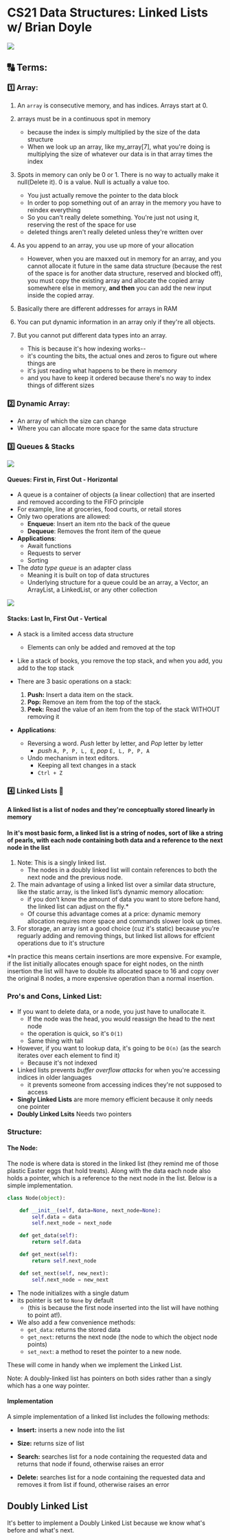 # CS21 Data Structures: Linked Lists w/ Brian Doyle

 [<img src="https://3.bp.blogspot.com/-sXOQBd_OCR8/WBBn3QNhOiI/AAAAAAAAALQ/ysaUNOhKMoY59zw2cRxcHioHzdvn8HdNgCLcB/s1600/simpleLinkedList.png"/>](https://www.codefellows.org/blog/implementing-a-singly-linked-list-in-python/)

## :capital_abcd: Terms:

### :one: Array:
1.  An `array` is consecutive memory, and has indices. Arrays start at 0.
2. arrays must be in a continuous spot in memory
    - because the index is simply multiplied by the size of the data structure
    - When we look up an array, like my_array[7], what you're doing is multiplying the size of whatever our data is in that array times the index
3. Spots in memory can only be 0 or 1. There is no way to actually make it null(Delete it). 0 is a value. Null is actually a value too. 
    - You just actually remove the pointer to the data block
    - In order to pop something out of an array in the memory you have to reindex everything
    - So you can't really delete something. You're just not using it, reserving the rest of the space for use
    - deleted things aren't really deleted unless they're written over
4. As you append to an array, you use up more of your allocation

     - However, when you are maxxed out in memory for an array, and you cannot allocate it future in the same data structure (because the rest of the space is for another data structure, reserved and blocked off), you must copy the existing array and allocate the copied array somewhere else in memory, **and then** you can add the new input inside the copied array.
5. Basically there are different addresses for arrays in RAM
6. You can put dynamic information in an array only if they're all objects.
7. But you cannot put different data types into an array.
    - This is because it's how indexing works-- 
    - it's counting the bits, the actual ones and zeros to figure out where things are
    - it's just reading what happens to be there in memory
    - and you have to keep it ordered because there's no way to index things of different sizes

### :two: Dynamic Array:
- An array of which the size can change
- Where you can allocate more space for the same data structure

### :three: Queues & Stacks
 [<img src="https://res.cloudinary.com/practicaldev/image/fetch/s--40bG1tSg--/c_limit%2Cf_auto%2Cfl_progressive%2Cq_auto%2Cw_880/https://thepracticaldev.s3.amazonaws.com/i/fcxri84smzo9m1pxbxj9.png"/>](https://dev.to/rinsama77/data-structure-stack-and-queue-4ecd)

#### **Queues:** First in, First Out - Horizontal
- A queue is a container of objects (a linear collection) that are inserted and removed according to the FIFO principle
- For example, line at groceries, food courts, or retail stores
- Only two operations are allowed:
    - **Enqueue**: Insert an item nto the back of the queue 
    - **Dequeue**: Removes the front item of the queue
- **Applications**:
    - Await functions
    - Requests to server
    - Sorting
- The _data type queue_ is an adapter class
    - Meaning it is built on top of data structures
    - Underlying structure for a queue could be an array, a Vector, an ArrayList, a LinkedList, or any other collection

 [<img src="https://res.cloudinary.com/practicaldev/image/fetch/s--GS1k4iwx--/c_limit%2Cf_auto%2Cfl_progressive%2Cq_auto%2Cw_880/https://thepracticaldev.s3.amazonaws.com/i/l8r4ic2gedi0j9obd7ix.jpg"/>](https://dev.to/rinsama77/data-structure-stack-and-queue-4ecd)

#### **Stacks:** Last In, First Out - Vertical 
- A stack is a limited access data structure
    - Elements can only be added and removed at the top
- Like a stack of books, you remove the top stack, and when you add, you add to the top stack
- There are 3 basic operations on a stack:
    1. **Push:** Insert a data item on the stack.
    2. **Pop:** Remove an item from the top of the stack.
    3. **Peek:** Read the value of an item from the top of the stack WITHOUT removing it

- **Applications**:
    - Reversing a word. _Push_ letter by letter, and _Pop_ letter by letter
        - _push_ `A, P, P, L, E`, _pop_ `E, L, P, P, A`
    - Undo mechanism in text editors. 
        - Keeping all text changes in a stack
        - `Ctrl + Z` 



### :four: Linked Lists :link:

#### A linked list is a list of nodes and they're conceptually stored linearly in memory
#### In it's most basic form, a linked list is a string of nodes, sort of like a string of pearls, with each node containing both data and a reference to the next node in the list     
1. Note: This is a singly linked list. 
    - The nodes in a doubly linked list will contain references to both the next node and the previous node. 
2. The main advantage of using a linked list over a similar data structure, like the static array, is the linked list’s dynamic memory allocation: 
    - if you don’t know the amount of data you want to store before hand, the linked list can adjust on the fly.* 
    - Of course this advantage comes at a price: dynamic memory allocation requires more space and commands slower look up times.
3. For storage, an array isnt a good choice (cuz it's static) because you're reguarly adding and removing things, but linked list allows for effcient operations due to it's structure


*In practice this means certain insertions are more expensive. For example, if the list initially allocates enough space for eight nodes, on the ninth insertion the list will have to double its allocated space to 16 and copy over the original 8 nodes, a more expensive operation than a normal insertion.

### Pro's and Cons, Linked List:

- If you want to delete data, or a node, you just have to unallocate it.
    - If the node was the head, you would reassign the head to the next node
    - the operation is quick, so it's `O(1)`
    - Same thing with tail
- However, if you want to lookup data, it's going to be `O(n)` (as the search iterates over each element to find it)
    - Because it's not indexed
- Linked lists prevents _buffer overflow attacks_ for when you're accessing indices in older languages
    - it prevents someone from accessing indices they're not supposed to access
- **Singly Linked Lists** are more memory efficient because it only needs one pointer
- **Doubly Linked Lsits** Needs two pointers

### Structure:

#### The Node:

The node is where data is stored in the linked list (they remind me of those plastic Easter eggs that hold treats). Along with the data each node also holds a pointer, which is a reference to the next node in the list. Below is a simple implementation.

```python
class Node(object):

    def __init__(self, data=None, next_node=None):
        self.data = data
        self.next_node = next_node

    def get_data(self):
        return self.data

    def get_next(self):
        return self.next_node

    def set_next(self, new_next):
        self.next_node = new_next
```

- The node initializes with a single datum
- its pointer is set to `None` by default 
    - (this is because the first node inserted into the list will have nothing to point at!). 
- We also add a few convenience methods: 
    - `get_data`: returns the stored data
    - `get_next`: returns the next node (the node to which the object node points)
    - `set_next`: a method to reset the pointer to a new node. 

These will come in handy when we implement the Linked List.

Note: A doubly-linked list has pointers on both sides rather than a singly which has a one way pointer.

#### Implementation

A simple implementation of a linked list includes the following methods:

- **Insert:** inserts a new node into the list

- **Size:** returns size of list

- **Search:** searches list for a node containing the requested data and returns that node if found, otherwise raises an error

- **Delete:** searches list for a node containing the requested data and removes it from list if found, otherwise raises an error

## Doubly Linked List

It's better to implement a Doubly Linked List because we know what's before and what's next.

